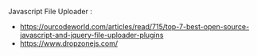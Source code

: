 
Javascript File Uploader :
* https://ourcodeworld.com/articles/read/715/top-7-best-open-source-javascript-and-jquery-file-uploader-plugins
* https://www.dropzonejs.com/
